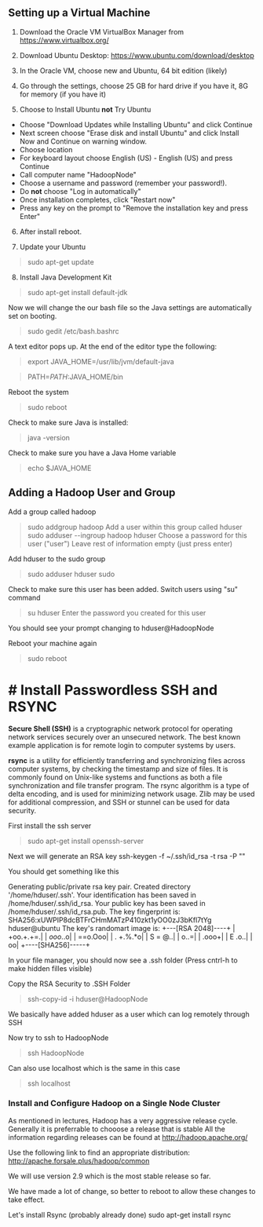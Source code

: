 ## Setting up a Virtual Machine

1. Download the Oracle VM VirtualBox Manager from https://www.virtualbox.org/
2. Download Ubuntu Desktop: https://www.ubuntu.com/download/desktop

3. In the Oracle VM, choose new and Ubuntu, 64 bit edition (likely)

4. Go through the settings, choose 25 GB for hard drive if you have it, 8G for memory (if you have it)

5. Choose to Install Ubuntu <b>not</b> Try Ubuntu
- Choose "Download Updates while Installing Ubuntu" and click Continue 
- Next screen choose "Erase disk and install Ubuntu" and click Install Now and Continue on warning window.
- Choose location 
- For keyboard layout choose English (US) - English (US) and press Continue
- Call computer name "HadoopNode"
- Choose a username and password (remember your password!).
- Do <b>not</b> choose "Log in automatically"
- Once installation completes, click "Restart now"
- Press any key on the prompt to "Remove the installation key and press Enter"

6. After install reboot.

7. Update your Ubuntu

> sudo apt-get update

8. Install Java Development Kit 

> sudo apt-get install default-jdk

Now we will change the our bash file so the Java settings are automatically set on booting.

> sudo gedit /etc/bash.bashrc

A text editor pops up.  At the end of the editor type the following:
> export JAVA_HOME=/usr/lib/jvm/default-java

> PATH=$PATH:$JAVA_HOME/bin

Reboot the system
> sudo reboot

Check to make sure Java is installed:

> java -version

Check to make sure you have a Java Home variable
>echo $JAVA_HOME

## Adding a Hadoop User and Group

Add a group called hadoop
>sudo addgroup hadoop
Add a user within this group called hduser
>sudo adduser --ingroup hadoop hduser
Choose a password for this user ("user")
Leave rest of information empty (just press enter)

Add hduser to the sudo group 
> sudo adduser hduser sudo

Check to make sure this user has been added. Switch users using "su" command
> su hduser
Enter the password you created for this user

You should see your prompt changing to hduser@HadoopNode 

Reboot your machine again
> sudo reboot

# # Install Passwordless SSH and RSYNC

<b>Secure Shell (SSH)</b> is a cryptographic network protocol for operating network services securely over an unsecured network. The best known example application is for remote login to computer systems by users.

<b>rsync</b> is a utility for efficiently transferring and synchronizing files across computer systems, by checking the timestamp and size of files. It is commonly found on Unix-like systems and functions as both a file synchronization and file transfer program. The rsync algorithm is a type of delta encoding, and is used for minimizing network usage. Zlib may be used for additional compression, and SSH or stunnel can be used for data security.

First install the ssh server
> sudo apt-get install openssh-server

Next we will generate an RSA key
ssh-keygen -f ~/.ssh/id_rsa -t rsa -P ""

You should get something like this

Generating public/private rsa key pair.
Created directory '/home/hduser/.ssh'.
Your identification has been saved in /home/hduser/.ssh/id_rsa.
Your public key has been saved in /home/hduser/.ssh/id_rsa.pub.
The key fingerprint is:
SHA256:xUWPIP8dcBTFrCHmMATzP410zkt1yOO0zJ3bKfl7tYg hduser@ubuntu
The key's randomart image is:
+---[RSA 2048]----+
|        +oo.+.+=.|
|         *ooo*..o|
|          ==o.Ooo|
|         . +.%.*o|
|        S   = @..|
|             o..=|
|            .ooo+|
|           E .o..|
|               oo|
+----[SHA256]-----+

In your file manager, you should now see a .ssh folder (Press cntrl-h to make hidden filles visible)


Copy the RSA Security to .SSH Folder
> ssh-copy-id -i hduser@HadoopNode

We basically have added hduser as a user which can log remotely through SSH

Now try to ssh to HadoopNode
> ssh HadoopNode

Can also use localhost which is the same in this case
> ssh localhost

### Install and Configure Hadoop on a Single Node Cluster
As mentioned in lectures, Hadoop has a very aggressive release cycle.  Generally it is preferrable to chooose a release that is stable
All the information regarding releases can be found at http://hadoop.apache.org/

Use the following link to find an appropriate distribution: http://apache.forsale.plus/hadoop/common

We will use version 2.9 which is the most stable release so far.


We have made a lot of change, so better to reboot to allow these changes to take effect.

Let's install Rsync (probably already done)
sudo apt-get install rsync
